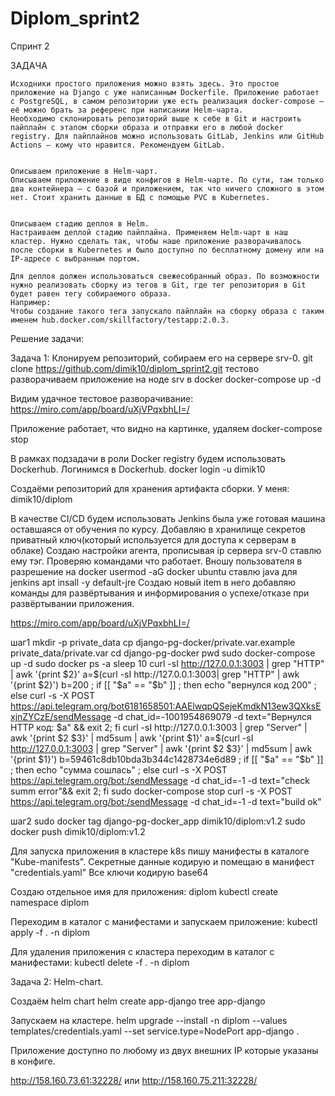# Diplom_sprint2

Спринт 2

ЗАДАЧА

```
Исходники простого приложения можно взять здесь. Это простое приложение на Django с уже написанным Dockerfile. Приложение работает с PostgreSQL, в самом репозитории уже есть реализация docker-compose — её можно брать за референс при написании Helm-чарта.
Необходимо склонировать репозиторий выше к себе в Git и настроить пайплайн с этапом сборки образа и отправки его в любой docker registry. Для пайплайнов можно использовать GitLab, Jenkins или GitHub Actions — кому что нравится. Рекомендуем GitLab.


Описываем приложение в Helm-чарт.
Описываем приложение в виде конфигов в Helm-чарте. По сути, там только два контейнера — с базой и приложением, так что ничего сложного в этом нет. Стоит хранить данные в БД с помощью PVC в Kubernetes.


Описываем стадию деплоя в Helm.
Настраиваем деплой стадию пайплайна. Применяем Helm-чарт в наш кластер. Нужно сделать так, чтобы наше приложение разворачивалось после сборки в Kubernetes и было доступно по бесплатному домену или на IP-адресе с выбранным портом.

Для деплоя должен использоваться свежесобранный образ. По возможности нужно реализовать сборку из тегов в Git, где тег репозитория в Git будет равен тегу собираемого образа.
Например:
Чтобы создание такого тега запускало пайплайн на сборку образа c таким именем hub.docker.com/skillfactory/testapp:2.0.3.

```

Решение задачи:

Задача 1: Клонируем репозиторий, собираем его на сервере srv-0.
git clone https://github.com/dimik10/diplom_sprint2.git
тестово разворачиваем приложение на ноде srv в docker
docker-compose up -d

Видим удачное тестовое разворачивание:
https://miro.com/app/board/uXjVPqxbhLI=/

Приложение работает, что видно на картинке, удаляем
docker-compose stop

В рамках подзадачи в роли Docker registry будем использовать Dockerhub. Логинимся в Dockerhub.
docker login -u dimik10

Cоздаёми репозиторий для хранения артифакта сборки. 
У меня: dimik10/diplom



В качестве CI/CD будем использовать Jenkins была уже готовая машина оставшаяся от обучения по курсу.
Добавляю в хранилище секретов приватный ключ(который используется для доступа к серверам в облаке)
Создаю настройки агента, прописывая ip сервера srv-0 ставлю ему тэг. Проверяю командами что работает.
Вношу пользователя в разрешение на docker
usermod -aG docker ubuntu
ставлю java для jenkins apt insall -y default-jre
Создаю новый item в него добавляю команды для развёртывания и информирования о успехе/отказе при развёртывании приложения.

https://miro.com/app/board/uXjVPqxbhLI=/

шаг1
mkdir -p private_data
cp django-pg-docker/private.var.example private_data/private.var
cd django-pg-docker
pwd
sudo docker-compose up -d
sudo docker ps -a
sleep 10
curl -sI http://127.0.0.1:3003 | grep "HTTP" | awk '{print $2}'
a=$(curl -sI http://127.0.0.1:3003| grep "HTTP" | awk '{print $2}') b=200 ; if [[ "$a" == "$b" ]] ; then echo "вернулся код 200" ; else curl -s -X POST https://api.telegram.org/bot6181658501:AAElwqpQSejeKmdkN13ew3QXksExjnZYCzE/sendMessage -d chat_id=-1001954869079 -d text="Вернулся HTTP код: $a" && exit 2; fi
curl -sI http://127.0.0.1:3003 | grep "Server" | awk '{print $2 $3}' | md5sum | awk '{print $1}'
a=$(curl -sI http://127.0.0.1:3003 | grep "Server" | awk '{print $2 $3}' | md5sum | awk '{print $1}') b=59461c8db10bda3b344c1428734e6d89 ; if [[ "$a" == "$b" ]] ; then echo "сумма сошлась" ; else curl -s -X POST https://api.telegram.org/bot:/sendMessage -d chat_id=-1 -d text="check summ error"&& exit 2; fi
sudo docker-compose stop
curl -s -X POST https://api.telegram.org/bot:/sendMessage -d chat_id=-1 -d text="build ok"

шаг2
sudo docker tag django-pg-docker_app dimik10/diplom:v1.2
sudo docker push dimik10/diplom:v1.2

Для запуска приложения в кластере k8s пишу манифесты в каталоге "Kube-manifests".
Секретные данные кодирую и помещаю в манифест "credentials.yaml"
Все ключи кодирую base64

Создаю отдельное имя для приложения: diplom
kubectl create namespace diplom

Переходим в каталог с манифестами и запускаем приложение:
kubectl apply -f . -n diplom

Для удаления приложения с кластера переходим в каталог с манифестами:
kubectl delete -f . -n diplom 

Задача 2: Helm-chart.

Создаём helm chart
helm create app-django
tree app-django

Запускаем на кластере.
helm upgrade --install -n diplom --values templates/credentials.yaml --set service.type=NodePort app-django .


Приложение доступно по любому из двух внешних IP которые указаны в конфиге.

http://158.160.73.61:32228/ или http://158.160.75.211:32228/

